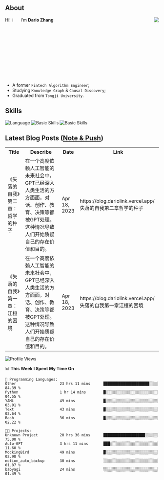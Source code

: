 ## About

<img align="right" src="https://github-readme-stats.vercel.app/api?username=dario-github&show_icons=true&bg_color=00000000&hide_title=true&hide_border=true&include_all_commits=true&count_private=true&theme=transparent" />

Hi! <img src="https://media.giphy.com/media/hvRJCLFzcasrR4ia7z/giphy.gif" width="5%"> I'm **Dario Zhang**

- A former `Fintech Algorithm Engineer`;
- Studying `Knowledge Graph` & `Causal Discovery`;
- Graduated from `Tongji University`.

## Skills

![Language](https://skillicons.dev/icons?i=py,matlab,pytorch,latex,regex,mysql,sqlite)
![Basic Skills](https://skillicons.dev/icons?i=bash,git,linux,md)
![Basic Skills](https://skillicons.dev/icons?i=vim,vscode,jupyterlab)

## Latest Blog Posts ([Note & Push](https://blog.dariolink.vercel.app/))

<table>
  <tr><th>Title</th><th>Describe</th><th>Date</th><th>Link</th></tr>
  <!-- BLOG-POST-LIST:START --><tr><td>《失落的自我》第二章：哲学的种子</td><td>在一个高度依赖人工智能的未来社会中，GPT已经深入人类生活的方方面面，对话、创作、教育、决策等都被GPT处理。这种情况导致人们开始质疑自己的存在价值和目的。</td><td>Apr 18, 2023</td><td>https://blog.dariolink.vercel.app/失落的自我第二章哲学的种子</td></tr><tr><td>《失落的自我》第一章：江桓的困境</td><td>在一个高度依赖人工智能的未来社会中，GPT已经深入人类生活的方方面面，对话、创作、教育、决策等都被GPT处理。这种情况导致人们开始质疑自己的存在价值和目的。</td><td>Apr 18, 2023</td><td>https://blog.dariolink.vercel.app/失落的自我第一章江桓的困境</td></tr><!-- BLOG-POST-LIST:END -->
</table>

<!--START_SECTION:waka-->
![Profile Views](http://img.shields.io/badge/Profile%20Views-0-blue)

📊 **This Week I Spent My Time On** 

```text
💬 Programming Languages: 
Other                    23 hrs 11 mins      █████████████████████░░░░   84.39 % 
Python                   1 hr 14 mins        █░░░░░░░░░░░░░░░░░░░░░░░░   04.55 % 
YAML                     49 mins             █░░░░░░░░░░░░░░░░░░░░░░░░   03.01 % 
Text                     43 mins             █░░░░░░░░░░░░░░░░░░░░░░░░   02.64 % 
Bash                     36 mins             █░░░░░░░░░░░░░░░░░░░░░░░░   02.22 % 

🐱‍💻 Projects: 
Unknown Project          20 hrs 36 mins      ███████████████████░░░░░░   75.00 % 
Auto-GPT                 3 hrs 11 mins       ███░░░░░░░░░░░░░░░░░░░░░░   11.60 % 
MockingBird              49 mins             █░░░░░░░░░░░░░░░░░░░░░░░░   02.98 % 
notion_auto_backup       30 mins             ░░░░░░░░░░░░░░░░░░░░░░░░░   01.87 % 
babyagi                  24 mins             ░░░░░░░░░░░░░░░░░░░░░░░░░   01.49 % 
```


<!--END_SECTION:waka-->
